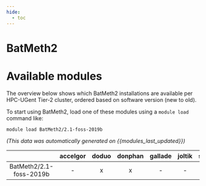 ```yaml
---
hide:
  - toc
---
```


BatMeth2
========

# Available modules


The overview below shows which BatMeth2 installations are available per HPC-UGent Tier-2 cluster, ordered based on software version (new to old).

To start using BatMeth2, load one of these modules using a `module load` command like:

```shell
module load BatMeth2/2.1-foss-2019b
```

*(This data was automatically generated on {{modules_last_updated}})*  

| |accelgor|doduo|donphan|gallade|joltik|shinx|
| :---: | :---: | :---: | :---: | :---: | :---: | :---: |
|BatMeth2/2.1-foss-2019b|-|x|x|-|-|-|
